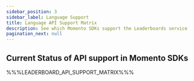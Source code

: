 ```yaml
---
sidebar_position: 3
sidebar_label: Language Support
title: Language API Support Matrix
description: See which Momento SDKs support the Leaderboards service
pagination_next: null
---
```


## Current Status of API support in Momento SDKs

%%%LEADERBOARD_API_SUPPORT_MATRIX%%%
